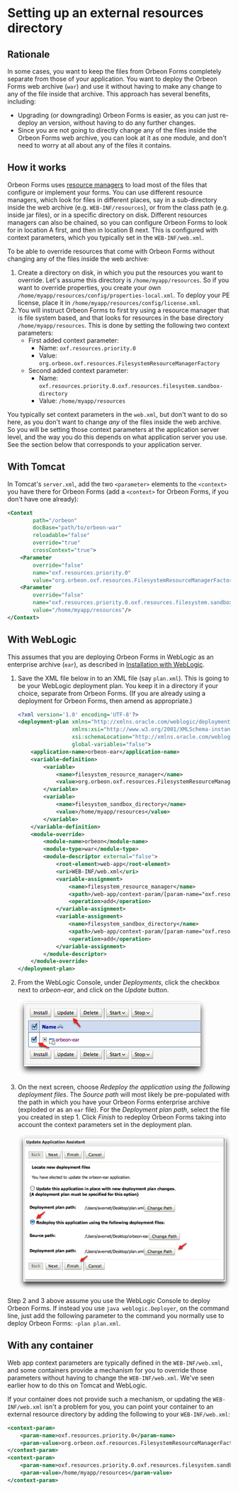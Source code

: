 # Setting up an external resources directory



## Rationale

In some cases, you want to keep the files from Orbeon Forms completely separate from those of your application. You want to deploy the Orbeon Forms web archive (`war`) and use it without having to make any change to any of the file inside that archive. This approach has several benefits, including:

* Upgrading (or downgrading) Orbeon Forms is easier, as you can just re-deploy an version, without having to do any further changes.
* Since you are not going to directly change any of the files inside the Orbeon Forms web archive, you can look at it as one module, and don't need to worry at all about any of the files it contains.

## How it works

Orbeon Forms uses [resource managers](resource-managers.md) to load most of the files that configure or implement your forms. You can use different resource managers, which look for files in different places, say in a sub-directory inside the web archive (e.g. `WEB-INF/resources`), or from the class path (e.g. inside jar files), or in a specific directory on disk. Different resources managers can also be chained, so you can configure Orbeon Forms to look for in location A first, and then in location B next. This is configured with context parameters, which you typically set in the `WEB-INF/web.xml`.

To be able to override resources that come with Orbeon Forms without changing any of the files inside the web archive:

1. Create a directory on disk, in which you put the resources you want to override. Let's assume this directory is `/home/myapp/resources`. So if you want to override properties, you create your own `/home/myapp/resources/config/properties-local.xml`. To deploy your PE license, place it in `/home/myapp/resources/config/license.xml`.
2. You will instruct Orbeon Forms to first try using a resource manager that is file system based, and that looks for resources in the base directory `/home/myapp/resources`. This is done by setting the following two context parameters:
    * First added context parameter:
        * Name: `oxf.resources.priority.0`
        * Value: `org.orbeon.oxf.resources.FilesystemResourceManagerFactory`
    * Second added context parameter:
        * Name: `oxf.resources.priority.0.oxf.resources.filesystem.sandbox-directory`
        * Value: `/home/myapp/resources`

You typically set context parameters in the `web.xml`, but don't want to do so here, as you don't want to change _any_ of the files inside the web archive. So you will be setting those context parameters at the application server level, and the way you do this depends on what application server you use. See the section below that corresponds to your application server.


## With Tomcat

In Tomcat's `server.xml`, add the two `<parameter>` elements to the `<context>` you have there for Orbeon Forms (add a `<context>` for Orbeon Forms, if you don't have one already):

```xml
<Context
        path="/orbeon"
        docBase="path/to/orbeon-war"
        reloadable="false"
        override="true"
        crossContext="true">
    <Parameter
        override="false"
        name="oxf.resources.priority.0"
        value="org.orbeon.oxf.resources.FilesystemResourceManagerFactory"/>
    <Parameter
        override="false"
        name="oxf.resources.priority.0.oxf.resources.filesystem.sandbox-directory"
        value="/home/myapp/resources"/>
</Context>
```

## With WebLogic

This assumes that you are deploying Orbeon Forms in WebLogic as an enterprise archive (`ear`), as described in [Installation with WebLogic](../../installation/weblogic.md).

1. Save the XML file below in to an XML file (say `plan.xml`). This is going to be your WebLogic deployment plan. You keep it in a directory if your choice, separate from Orbeon Forms. (If you are already using a deployment for Orbeon Forms, then amend as appropriate.)

    ```xml
    <?xml version='1.0' encoding='UTF-8'?>
    <deployment-plan xmlns="http://xmlns.oracle.com/weblogic/deployment-plan"
                     xmlns:xsi="http://www.w3.org/2001/XMLSchema-instance"
                     xsi:schemaLocation="http://xmlns.oracle.com/weblogic/deployment-plan http://xmlns.oracle.com/weblogic/deployment-plan/1.0/deployment-plan.xsd"
                     global-variables="false">
        <application-name>orbeon-ear</application-name>
        <variable-definition>
            <variable>
                <name>filesystem_resource_manager</name>
                <value>org.orbeon.oxf.resources.FilesystemResourceManagerFactory</value>
            </variable>
            <variable>
                <name>filesystem_sandbox_directory</name>
                <value>/home/myapp/resources</value>
            </variable>
        </variable-definition>
        <module-override>
            <module-name>orbeon</module-name>
            <module-type>war</module-type>
            <module-descriptor external="false">
                <root-element>web-app</root-element>
                <uri>WEB-INF/web.xml</uri>
                <variable-assignment>
                    <name>filesystem_resource_manager</name>
                    <xpath>/web-app/context-param/[param-name="oxf.resources.priority.0"]/param-value</xpath>
                    <operation>add</operation>
                </variable-assignment>
                <variable-assignment>
                    <name>filesystem_sandbox_directory</name>
                    <xpath>/web-app/context-param/[param-name="oxf.resources.priority.0.oxf.resources.filesystem.sandbox-directory"]/param-value</xpath>
                    <operation>add</operation>
                </variable-assignment>
            </module-descriptor>
        </module-override>
    </deployment-plan>
    ```


2. From the WebLogic Console, under _Deployments_, click the checkbox next to _orbeon-ear_, and click on the _Update_ button.

    ![](../../images/weblogic-deployments-summary.png)

3. On the next screen, choose _Redeploy the application using the following deployment files_. The _Source path_ will most likely be pre-populated with the path in which you have your Orbeon Forms enterprise archive (exploded or as an `ear` file). For the _Deployment plan path_, select the file you created in step 1. Click _Finish_ to redeploy Orbeon Forms taking into account the context parameters set in the deployment plan.

    ![](../../images/weblogic-update-application.png)

Step 2 and 3 above assume you use the WebLogic Console to deploy Orbeon Forms. If instead you use `java weblogic.Deployer`, on the command line, just add the following parameter to the command you normally use to deploy Orbeon Forms: `-plan plan.xml`.

## With any container

Web app context parameters are typically defined in the `WEB-INF/web.xml`, and some containers provide a mechanism for you to override those parameters without having to change the `WEB-INF/web.xml`. We've seen earlier how to do this on Tomcat and WebLogic.

If your container does not provide such a mechanism, or updating the `WEB-INF/web.xml` isn't a problem for you, you can point your container to an external resource directory by adding the following to your `WEB-INF/web.xml`:

```xml
<context-param>
    <param-name>oxf.resources.priority.0</param-name>
    <param-value>org.orbeon.oxf.resources.FilesystemResourceManagerFactory</param-value>
</context-param>
<context-param>
    <param-name>oxf.resources.priority.0.oxf.resources.filesystem.sandbox-directory</param-name>
    <param-value>/home/myapp/resources</param-value>
</context-param>
```
